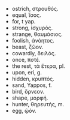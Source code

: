 - ostrich, στρουθός.
- equal, ἴσος.
- for, t yap.
- strong, ἰσχυρός.
- strange, θαυμάσιος.
- foolish, ἀνόητος.
- beast, ζῶον.
- cowardly, δειλός.
- once, ποτέ.
- the rest, τὰ ἕτερα, pl.
- upon, eri, g.
- hidden, κρυπτός.
- sand, Yappos, f.
- bird, ὄρνεον.
- shape, μορφή.
- hunter, θηρευτής, m.
- egg, ᾠόν.